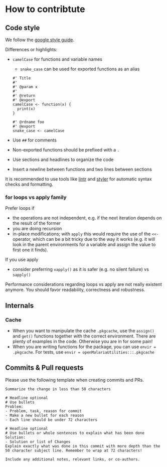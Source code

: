 # How to contribtute

## Code style

We follow the [google style
guide](https://google.github.io/styleguide/Rguide.html).

Differences or highlights:

- `camelCase` for functions and variable names
  - `snake_case` can be used for exported functions as an alias

  ```{r}
  #' Title
  #'
  #' @param x
  #'
  #' @return
  #' @export
  camelCase <- function(x) {
    print(x)
  }

  #' @rdname foo
  #' @export
  snake_case <- camelCase
  ```

- Use `##` for comments
- Non-exported functions should be prefixed with a `.`
- Use sections and headlines to organize the code
- Insert a newline between functions and two lines between sections

It is recommended to use tools like [lintr](https://github.com/jimhester/lintr)
and [styler](https://github.com/r-lib/styler) for automatic syntax checks and
formatting.

### for loops vs apply family

Prefer loops if

- the operations are not independent, e.g. if the next iteration depends on the
  result of the former
- you are doing recursion
- in-place modifications; with `apply` this would require the use of the `<<-`
  operator, which can be a bit tricky due to the way it works (e.g. it will look
  in the parent environments for a variable and assign the value to first one it
  finds).

If you use apply

- consider preferring `vapply()` as it is safer (e.g. no silent failure) vs `sapply()`

Performance considerations regarding loops vs apply are not really existent
anymore. You should favor readability, correctness and robustness.


## Internals

### Cache

- When you want to manipulate the cache `.pkgcache`, use the `assign()` and
  `get()` functions together with the correct environment. There are plenty of
  examples in the code. Otherwise you are in for some pain!
- When you are writing functions for the package, you can use `envir =
  .pkgcache`. For tests, use `envir = openMalariaUtilities:::.pkgcache`


## Commits & Pull requests

Please use the following template when creating commits and PRs.

```
Summarize the change in less than 50 characters

# Headline optional
# Use bullets
Problem:
- Problem, task, reason for commit
- Make a new bullet for each reason
- Each line should be under 72 characters

# Headline optional
# Use bullets or whole sentences to explain what has been done
Solution:
- Solution or list of Changes
Explain exactly what was done in this commit with more depth than the
50 character subject line. Remember to wrap at 72 characters!

Include any additional notes, relevant links, or co-authors.
```
